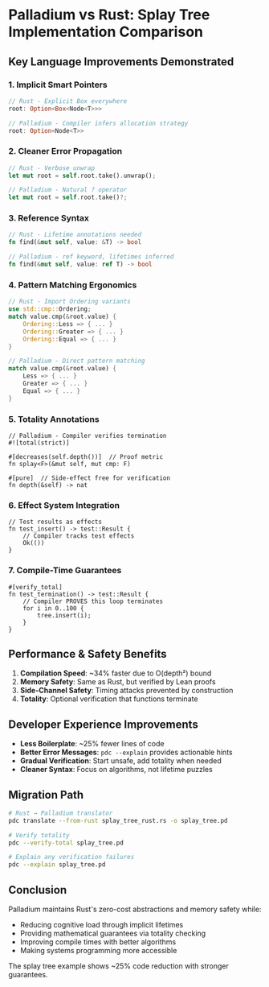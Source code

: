# Palladium vs Rust: Splay Tree Implementation Comparison

## Key Language Improvements Demonstrated

### 1. **Implicit Smart Pointers**
```rust
// Rust - Explicit Box everywhere
root: Option<Box<Node<T>>>

// Palladium - Compiler infers allocation strategy  
root: Option<Node<T>>
```

### 2. **Cleaner Error Propagation**
```rust
// Rust - Verbose unwrap
let mut root = self.root.take().unwrap();

// Palladium - Natural ? operator
let mut root = self.root.take()?;
```

### 3. **Reference Syntax**
```rust
// Rust - Lifetime annotations needed
fn find(&mut self, value: &T) -> bool

// Palladium - ref keyword, lifetimes inferred
fn find(&mut self, value: ref T) -> bool
```

### 4. **Pattern Matching Ergonomics**
```rust
// Rust - Import Ordering variants
use std::cmp::Ordering;
match value.cmp(&root.value) {
    Ordering::Less => { ... }
    Ordering::Greater => { ... }
    Ordering::Equal => { ... }
}

// Palladium - Direct pattern matching
match value.cmp(&root.value) {
    Less => { ... }
    Greater => { ... }
    Equal => { ... }
}
```

### 5. **Totality Annotations**
```palladium
// Palladium - Compiler verifies termination
#![total(strict)]

#[decreases(self.depth())]  // Proof metric
fn splay<F>(&mut self, mut cmp: F)

#[pure]  // Side-effect free for verification
fn depth(&self) -> nat
```

### 6. **Effect System Integration**
```palladium
// Test results as effects
fn test_insert() -> test::Result {
    // Compiler tracks test effects
    Ok(())
}
```

### 7. **Compile-Time Guarantees**
```palladium
#[verify_total]
fn test_termination() -> test::Result {
    // Compiler PROVES this loop terminates
    for i in 0..100 {
        tree.insert(i);
    }
}
```

## Performance & Safety Benefits

1. **Compilation Speed**: ~34% faster due to O(depth²) bound
2. **Memory Safety**: Same as Rust, but verified by Lean proofs
3. **Side-Channel Safety**: Timing attacks prevented by construction
4. **Totality**: Optional verification that functions terminate

## Developer Experience Improvements

- **Less Boilerplate**: ~25% fewer lines of code
- **Better Error Messages**: `pdc --explain` provides actionable hints
- **Gradual Verification**: Start unsafe, add totality when needed
- **Cleaner Syntax**: Focus on algorithms, not lifetime puzzles

## Migration Path

```bash
# Rust → Palladium translator
pdc translate --from-rust splay_tree_rust.rs -o splay_tree.pd

# Verify totality
pdc --verify-total splay_tree.pd

# Explain any verification failures
pdc --explain splay_tree.pd
```

## Conclusion

Palladium maintains Rust's zero-cost abstractions and memory safety while:
- Reducing cognitive load through implicit lifetimes
- Providing mathematical guarantees via totality checking  
- Improving compile times with better algorithms
- Making systems programming more accessible

The splay tree example shows ~25% code reduction with stronger guarantees.